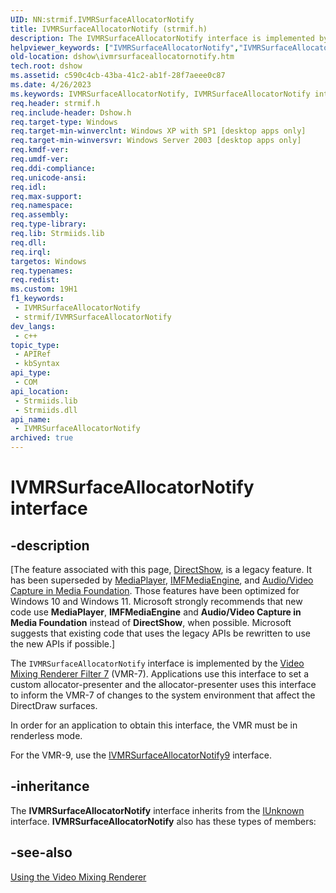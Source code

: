 ```yaml
---
UID: NN:strmif.IVMRSurfaceAllocatorNotify
title: IVMRSurfaceAllocatorNotify (strmif.h)
description: The IVMRSurfaceAllocatorNotify interface is implemented by the Video Mixing Renderer Filter 7 (VMR-7).
helpviewer_keywords: ["IVMRSurfaceAllocatorNotify","IVMRSurfaceAllocatorNotify interface [DirectShow]","IVMRSurfaceAllocatorNotify interface [DirectShow]","described","IVMRSurfaceAllocatorNotifyInterface","dshow.ivmrsurfaceallocatornotify","strmif/IVMRSurfaceAllocatorNotify"]
old-location: dshow\ivmrsurfaceallocatornotify.htm
tech.root: dshow
ms.assetid: c590c4cb-43ba-41c2-ab1f-28f7aeee0c87
ms.date: 4/26/2023
ms.keywords: IVMRSurfaceAllocatorNotify, IVMRSurfaceAllocatorNotify interface [DirectShow], IVMRSurfaceAllocatorNotify interface [DirectShow],described, IVMRSurfaceAllocatorNotifyInterface, dshow.ivmrsurfaceallocatornotify, strmif/IVMRSurfaceAllocatorNotify
req.header: strmif.h
req.include-header: Dshow.h
req.target-type: Windows
req.target-min-winverclnt: Windows XP with SP1 [desktop apps only]
req.target-min-winversvr: Windows Server 2003 [desktop apps only]
req.kmdf-ver: 
req.umdf-ver: 
req.ddi-compliance: 
req.unicode-ansi: 
req.idl: 
req.max-support: 
req.namespace: 
req.assembly: 
req.type-library: 
req.lib: Strmiids.lib
req.dll: 
req.irql: 
targetos: Windows
req.typenames: 
req.redist: 
ms.custom: 19H1
f1_keywords:
 - IVMRSurfaceAllocatorNotify
 - strmif/IVMRSurfaceAllocatorNotify
dev_langs:
 - c++
topic_type:
 - APIRef
 - kbSyntax
api_type:
 - COM
api_location:
 - Strmiids.lib
 - Strmiids.dll
api_name:
 - IVMRSurfaceAllocatorNotify
archived: true
---
```


# IVMRSurfaceAllocatorNotify interface


## -description

\[The feature associated with this page, [DirectShow](/windows/win32/directshow/directshow), is a legacy feature. It has been superseded by [MediaPlayer](/uwp/api/Windows.Media.Playback.MediaPlayer), [IMFMediaEngine](/windows/win32/api/mfmediaengine/nn-mfmediaengine-imfmediaengine), and [Audio/Video Capture in Media Foundation](/windows/win32/medfound/audio-video-capture-in-media-foundation). Those features have been optimized for Windows 10 and Windows 11. Microsoft strongly recommends that new code use **MediaPlayer**, **IMFMediaEngine** and **Audio/Video Capture in Media Foundation** instead of **DirectShow**, when possible. Microsoft suggests that existing code that uses the legacy APIs be rewritten to use the new APIs if possible.\]

The <code>IVMRSurfaceAllocatorNotify</code> interface is implemented by the <a href="/windows/desktop/DirectShow/video-mixing-renderer-filter-7">Video Mixing Renderer Filter 7</a> (VMR-7). Applications use this interface to set a custom allocator-presenter and the allocator-presenter uses this interface to inform the VMR-7 of changes to the system environment that affect the DirectDraw surfaces.

In order for an application to obtain this interface, the VMR must be in renderless mode.

For the VMR-9, use the <a href="/previous-versions/windows/desktop/api/vmr9/nn-vmr9-ivmrsurfaceallocatornotify9">IVMRSurfaceAllocatorNotify9</a> interface.

## -inheritance

The <b>IVMRSurfaceAllocatorNotify</b> interface inherits from the <a href="/windows/desktop/api/unknwn/nn-unknwn-iunknown">IUnknown</a> interface. <b>IVMRSurfaceAllocatorNotify</b> also has these types of members:

## -see-also

<a href="/windows/desktop/DirectShow/using-the-video-mixing-renderer">Using the Video Mixing Renderer</a>
